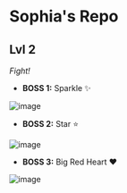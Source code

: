 # Sophia's Repo

## Lvl 2
*Fight!*
- **BOSS 1:** Sparkle ✨

![image](https://github.com/user-attachments/assets/9a5d830e-6f7b-44da-bc85-6932ebb1650a)
- **BOSS 2:** Star ⭐

![image](https://github.com/user-attachments/assets/95146dc0-b57e-4c01-a7cf-7a39d5746e29)
- **BOSS 3:** Big Red Heart ❤️

![image](https://github.com/user-attachments/assets/ef1b4bba-dad8-4e21-bf7b-d17f9c2ae288)
